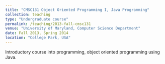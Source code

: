 ```yaml
---
title: "CMSC131 Object Oriented Programming I, Java Programming"
collection: teaching
type: "Undergraduate course"
permalink: /teaching/2013-fall-cmsc131
venue: "University of Maryland, Computer Science Department"
date: Fall 2013, Spring 2014
location: "College Park, USA"
---
```


Introductory course into programming, object oriented programming using Java.